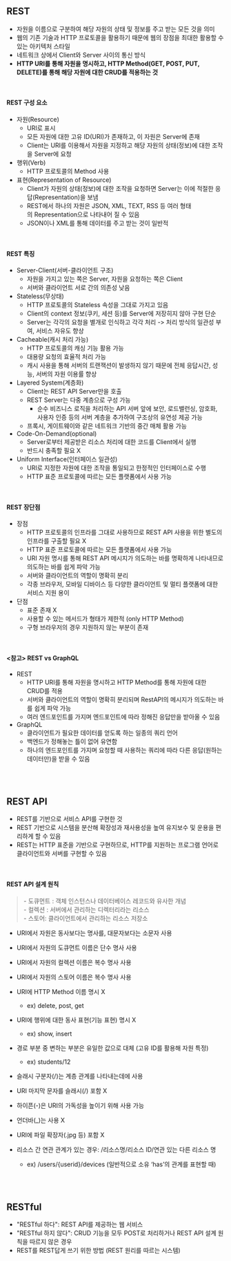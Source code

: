 ## **REST**

-   자원을 이름으로 구분하여 해당 자원의 상태 및 정보를 주고 받는 모든 것을 의미
-   웹의 기존 기술과 HTTP 프로토콜을 활용하기 때문에 웹의 장점을 최대한 활용할 수 있는 아키텍처 스타일
-   네트워크 상에서 Client와 Server 사이의 통신 방식
-   **HTTP URI를 통해 자원을 명시하고, HTTP Method(GET, POST, PUT, DELETE)를 통해 해당 자원에 대한 CRUD를 적용하는 것**

</br>

#### **REST 구성 요소**

-   자원(Resource)
    -   URI로 표시
    -   모든 자원에 대한 고유 ID(URI)가 존재하고, 이 자원은 Server에 존재
    -   Client는 URI를 이용해서 자원을 지정하고 해당 자원의 상태(정보)에 대한 조작을 Server에 요청
-   행위(Verb)
    -   HTTP 프로토콜의 Method 사용
-   표현(Representation of Resource)
    -   Client가 자원의 상태(정보)에 대한 조작을 요청하면 Server는 이에 적절한 응답(Representation)을 보냄
    -   REST에서 하나의 자원은 JSON, XML, TEXT, RSS 등 여러 형태의 Representation으로 나타내어 질 수 있음
    -   JSON이나 XML를 통해 데이터를 주고 받는 것이 일반적

</br>

#### **REST 특징**

-   Server-Client(서버-클라이언트 구조)
    -   자원을 가지고 있는 쪽은 Server, 자원을 요청하는 쪽은 Client
    -   서버와 클라이언트 서로 간의 의존성 낮음
-   Stateless(무상태)
    -   HTTP 프로토콜의 Stateless 속성을 그대로 가지고 있음
    -   Client의 context 정보(쿠키, 세션 등)를 Server에 저장히지 않아 구현 단순
    -   Server는 각각의 요청을 별개로 인식하고 각각 처리 -> 처리 방식의 일관성 부여, 서비스 자유도 향상
-   Cacheable(캐시 처리 가능)
    -   HTTP 프로토콜의 캐싱 기능 활용 가능
    -   대용량 요청의 효율적 처리 가능
    -   캐시 사용을 통해 서버의 트랜잭션이 발생하지 않기 때문에 전체 응답시간, 성능, 서버의 자원 이용률 향상
-   Layered System(계층화)
    -   Client는 REST API Server만을 호출
    -   REST Server는 다중 계층으로 구성 가능
        -   순수 비즈니스 로직을 처리하는 API 서버 앞에 보안, 로드밸런싱, 암호화, 사용자 인증 등의 서버 계층을 추가하여 구조상의 유연성 제공 가능
    -   프록시, 게이트웨이와 같은 네트워크 기반의 중간 매체 활용 가능
-   Code-On-Demand(optional)
    -   Server로부터 제공받은 리소스 처리에 대한 코드를 Client에서 실행
    -   반드시 충족할 필요 X
-   Uniform Interface(인터페이스 일관성)
    -   URI로 지정한 자원에 대한 조작을 통일되고 한정적인 인터페이스로 수행
    -   HTTP 표준 프로토콜에 따르는 모든 플랫폼에서 사용 가능

</br>

#### **REST 장단점**

-   장점  
    -   HTTP 프로토콜의 인프라를 그대로 사용하므로 REST API 사용을 위한 별도의 인프라를 구출할 필요 X
    -   HTTP 표준 프로토콜에 따르는 모든 플랫폼에서 사용 가능
    -   URI 자원 명시를 통해 REST API 메시지가 의도하는 바를 명확하게 나타내므로 의도하는 바를 쉽게 파악 가능
    -   서버와 클라이언트의 역할이 명확히 분리
    -   각종 브라우저, 모바일 디바이스 등 다양한 클라이언트 및 멀티 플랫폼에 대한 서비스 지원 용이
-   단점
    -   표준 존재 X
    -   사용할 수 있는 메서드가 형태가 제한적 (only HTTP Method)
    -   구형 브라우저의 경우 지원하지 않는 부분이 존재

</br>

#### **<참고> REST vs GraphQL**

-   REST
    -   HTTP URI를 통해 자원을 명시하고 HTTP Method를 통해 자원에 대한 CRUD를 적용
    -   서버와 클라이언트의 역할이 명확히 분리되며 RestAPI의 메시지가 의도하는 바를 쉽게 파악 가능
    -   여러 엔드포인트를 가지며 엔드포인트에 따라 정해진 응답만을 받아올 수 있음
-   GraphQL
    -   클라이언트가 필요한 데이터를 얻도록 하는 일종의 쿼리 언어
    -   백엔드가 정해놓는 틀이 없어 유연함
    -   하나의 엔드포인트를 가지며 요청할 때 사용하는 쿼리에 따라 다른 응답(원하는 데이터만)을 받을 수 있음

</br></br>

## **REST API**

-   REST를 기반으로 서비스 API를 구현한 것
-   REST 기반으로 시스템을 분산해 확장성과 재사용성을 높여 유지보수 및 운용을 편리하게 할 수 있음
-   REST는 HTTP 표준을 기반으로 구현하므로, HTTP를 지원하는 프로그램 언어로 클라이언트와 서버를 구현할 수 있음

</br>

#### **REST API 설계 원칙**

> \- 도큐먼트 : 객체 인스턴스나 데이터베이스 레코드와 유사한 개념  
> \- 컬렉션 : 서버에서 관리하는 디렉터리라는 리소스  
> \- 스토어: 클라이언트에서 관리하는 리소스 저장소

-   URI에서 자원은 동사보다는 명사를, 대문자보다는 소문자 사용
-   URI에서 자원의 도큐먼트 이름은 단수 명사 사용
-   URI에서 자원의 컬렉션 이름은 복수 명사 사용
-   URI에서 자원의 스토어 이름은 복수 명사 사용

-   URI에 HTTP Method 이름 명시 X
    -   ex) delete, post, get
-   URI에 행위에 대한 동사 표현(기능 표현) 명시 X
    -   ex) show, insert
-   경로 부분 중 변하는 부분은 유일한 값으로 대체 (고유 ID를 활용해 자원 특정)
    -   ex) students/12

-   슬래시 구분자(/)는 계층 관계를 나타내는데에 사용
-   URI 마지막 문자를 슬래시(/) 포함 X
-   하이픈(-)은 URI의 가독성을 높이기 위해 사용 가능
-   언더바(\_)는 사용 X
-   URI에 파일 확장자(.jpg 등) 포함 X
-   리소스 간 연관 관계가 있는 경우: /리소스명/리소스 ID/연관 있는 다른 리소스 명
    -   ex) /users/{userid}/devices (일반적으로 소유 ‘has’의 관계를 표현할 때)

</br></br>

## **RESTful**

-   "RESTful 하다": REST API를 제공하는 웹 서비스
-   "RESTful 하지 않다": CRUD 기능을 모두 POST로 처리하거나 REST API 설계 원칙을 따르지 않은 경우
-   REST를 REST답게 쓰기 위한 방법 (REST 원리를 따르는 시스템)

